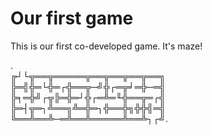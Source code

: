 # Our first game

This is our first co-developed game. It's maze!  
  
  .  
╔┘└╦══╦═════╦══╦══╦══╦══╗  
╠═╣╬═└╬═┌╬══╦─╝╬┌═╦╛═╬─═╣  
╠╕═╬╝┌╦╠═╬═┘╬┌═╩═╙╬══╦═┌╣  
╠═┤╦═┐╩══╗╩═╬═┐╬══╬╗╬╬╣═╣  
╚══╩══╩─═╩══╩═════╩══╩┐┌╝.  

